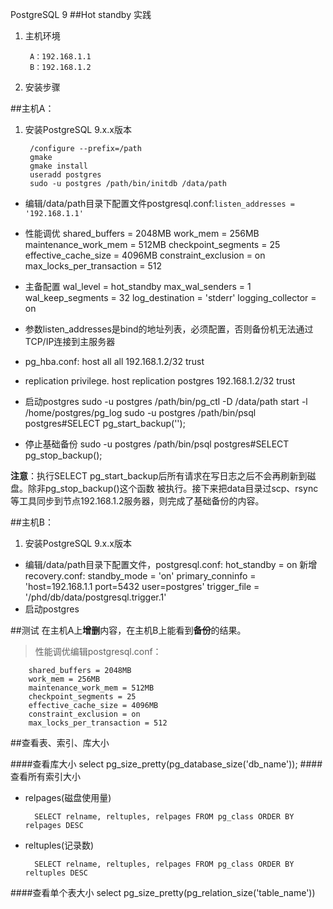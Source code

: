 ﻿PostgreSQL 9 
##Hot standby 实践
1. 主机环境

    	A：192.168.1.1
		B：192.168.1.2
2. 安装步骤

##主机A：
1. 安装PostgreSQL 9.x.x版本

        /configure --prefix=/path
        gmake 
        gmake install
        useradd postgres
        sudo -u postgres /path/bin/initdb /data/path

+ 编辑/data/path目录下配置文件postgresql.conf:`listen_addresses = '192.168.1.1'`

+ 性能调优
        shared_buffers = 2048MB
        work_mem = 256MB 
        maintenance_work_mem = 512MB
        checkpoint_segments = 25
        effective_cache_size = 4096MB
        constraint_exclusion = on
        max_locks_per_transaction = 512 
+ 主备配置 
        wal_level = hot_standby
        max_wal_senders = 1
        wal_keep_segments = 32
        log_destination = 'stderr'
        logging_collector = on
+ 参数listen_addresses是bind的地址列表，必须配置，否则备份机无法通过TCP/IP连接到主服务器
+ pg_hba.conf:
        host    all             all             192.168.1.2/32        trust
+ replication privilege.
        host    replication     postgres        192.168.1.2/32        trust

+ 启动postgres
    sudo -u postgres /path/bin/pg_ctl -D /data/path start -l /home/postgres/pg_log
        sudo -u postgres /path/bin/psql
        postgres#SELECT pg_start_backup('');

+ 停止基础备份
        sudo -u postgres /path/bin/psql
        postgres#SELECT pg_stop_backup();

**注意**：执行SELECT  pg_start_backup后所有请求在写日志之后不会再刷新到磁盘。除非pg_stop_backup()这个函数
被执行。接下来把data目录过scp、rsync等工具同步到节点192.168.1.2服务器，则完成了基础备份的内容。

##主机B：
1. 安装PostgreSQL 9.x.x版本
+ 编辑/data/path目录下配置文件，postgresql.conf:
        hot_standby = on
新增recovery.conf:
        standby_mode = 'on'
        primary_conninfo = 'host=192.168.1.1 port=5432 user=postgres'
        trigger_file = '/phd/db/data/postgresql.trigger.1'
+ 启动postgres

##测试
在主机A上**增删**内容，在主机B上能看到**备份**的结果。

> 性能调优编辑postgresql.conf：

        shared_buffers = 2048MB
        work_mem = 256MB 
        maintenance_work_mem = 512MB
        checkpoint_segments = 25
        effective_cache_size = 4096MB
        constraint_exclusion = on
        max_locks_per_transaction = 512  
##查看表、索引、库大小

####查看库大小
		select pg_size_pretty(pg_database_size('db_name')); 
####查看所有索引大小
* relpages(磁盘使用量)

        SELECT relname, reltuples, relpages FROM pg_class ORDER BY relpages DESC        
* reltuples(记录数)

    	SELECT relname, reltuples, relpages FROM pg_class ORDER BY reltuples DESC
####查看单个表大小
		select pg_size_pretty(pg_relation_size('table_name'))		



